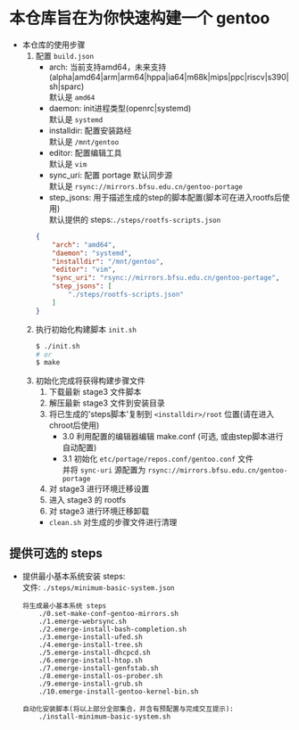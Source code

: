 # 本仓库旨在为你快速构建一个 gentoo 

- 本仓库的使用步骤
    1. 配置 `build.json`
        - arch: 当前支持amd64，未来支持(alpha|amd64|arm|arm64|hppa|ia64|m68k|mips|ppc|riscv|s390|sh|sparc)\
            默认是 `amd64`
        - daemon: init进程类型(openrc|systemd)\
            默认是 `systemd`
        - installdir: 配置安装路经\
            默认是 `/mnt/gentoo`
        - editor: 配置编辑工具\
            默认是 `vim`
        - sync_uri: 配置 portage 默认同步源\
            默认是 `rsync://mirrors.bfsu.edu.cn/gentoo-portage`
        - step_jsons: 用于描述生成的step的脚本配置(脚本可在进入rootfs后使用)\
            默认提供的 steps:`./steps/rootfs-scripts.json`
        ```json
        {
            "arch": "amd64",
            "daemon": "systemd",
            "installdir": "/mnt/gentoo",
            "editor": "vim",
            "sync_uri": "rsync://mirrors.bfsu.edu.cn/gentoo-portage",
            "step_jsons": [
                "./steps/rootfs-scripts.json"
            ]
        }
        ```
    2. 执行初始化构建脚本 `init.sh`
        ```bash
        $ ./init.sh
        # or
        $ make
        ```
    3. 初始化完成将获得构建步骤文件
        1. 下载最新 stage3 文件脚本
        2. 解压最新 stage3 文件到安装目录
        3. 将已生成的'steps脚本'复制到 `<installdir>/root` 位置(请在进入chroot后使用)
            - 3.0 利用配置的编辑器编辑 make.conf (可选, 或由step脚本进行自动配置)
            - 3.1 初始化 `etc/portage/repos.conf/gentoo.conf` 文件\
                并将 `sync-uri` 源配置为 `rsync://mirrors.bfsu.edu.cn/gentoo-portage`
        4. 对 stage3 进行环境迁移设置
        5. 进入 stage3 的 rootfs
        6. 对 stage3 进行环境迁移卸载
        - `clean.sh` 对生成的步骤文件进行清理


## 提供可选的 steps 

- 提供最小基本系统安装 steps:\
    文件: `./steps/minimum-basic-system.json`
    ```
    将生成最小基本系统 steps
        ./0.set-make-conf-gentoo-mirrors.sh
        ./1.emerge-webrsync.sh
        ./2.emerge-install-bash-completion.sh
        ./3.emerge-install-ufed.sh
        ./4.emerge-install-tree.sh
        ./5.emerge-install-dhcpcd.sh
        ./6.emerge-install-htop.sh
        ./7.emerge-install-genfstab.sh
        ./8.emerge-install-os-prober.sh
        ./9.emerge-install-grub.sh
        ./10.emerge-install-gentoo-kernel-bin.sh
    
    自动化安装脚本(将以上部分全部集合，并含有预配置与完成交互提示):
        ./install-minimum-basic-system.sh
    ```